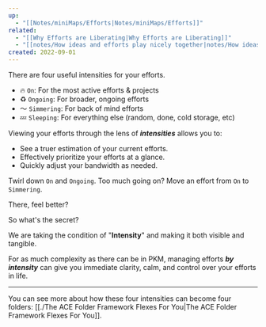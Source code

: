 ```yaml
---
up:
  - "[[Notes/miniMaps/Efforts|Notes/miniMaps/Efforts]]"
related:
  - "[[Why Efforts are Liberating|Why Efforts are Liberating]]"
  - "[[notes/How ideas and efforts play nicely together|notes/How ideas and efforts play nicely together]]"
created: 2022-09-01
---
```

There are four useful intensities for your efforts. 

- 🔥 `On`: For the most active efforts & projects
- ♻️ `Ongoing`: For broader, ongoing efforts
- 〜 `Simmering`: For back of mind efforts
- 💤 `Sleeping`: For everything else (random, done, cold storage, etc)

Viewing your efforts through the lens of ***intensities*** allows you to:

- See a truer estimation of your current efforts.
- Effectively prioritize your efforts at a glance.  
- Quickly adjust your bandwidth as needed.

Twirl down `On` and `Ongoing`. Too much going on? Move an effort from `On` to `Simmering`. 

There, feel better? 

So what's the secret?

We are taking the condition of "**Intensity**" and making it both visible and tangible. 

For as much complexity as there can be in PKM, managing efforts ***by intensity*** can give you immediate clarity, calm, and control over your efforts in life.

---

You can see more about how these four intensities can become four folders: [[./The ACE Folder Framework Flexes For You|The ACE Folder Framework Flexes For You]].
